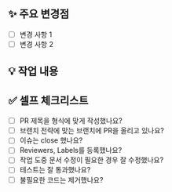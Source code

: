 ## ✨ 주요 변경점

<!-- 핵심적인 변경 사항들을 나열해주세요 -->

- [ ] 변경 사항 1
- [ ] 변경 사항 2

## 💡 작업 내용

<!-- 이번 PR에서 작업한 내용을 자세히 설명해주세요 -->

## ✅ 셀프 체크리스트

<!-- PR을 제출하기 전에 아래 항목들을 확인해주세요 -->

- [ ] PR 제목을 형식에 맞게 작성했나요?
- [ ] 브랜치 전략에 맞는 브랜치에 PR을 올리고 있나요?
- [ ] 이슈는 close 했나요?
- [ ] Reviewers, Labels를 등록했나요?
- [ ] 작업 도중 문서 수정이 필요한 경우 잘 수정했나요?
- [ ] 테스트는 잘 통과했나요?
- [ ] 불필요한 코드는 제거했나요?
